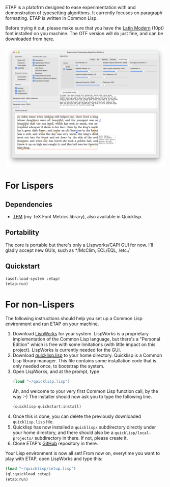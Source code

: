 ETAP is a platofrm designed to ease experimentation with and demonstration of
typesetting algorithms. It currently focuses on paragraph formatting. ETAP is
written in Common Lisp.

Before trying it out, please make sure that you have the [Latin
Modern](https://www.gust.org.pl/projects/e-foundry/latin-modern) (10pt) font
installed on you machine. The OTF version will do just fine, and can be
downloaded from
[here](https://www.gust.org.pl/projects/e-foundry/latin-modern/download).

![ETAP](share/screenshots/etap.png "The ETAP Interface")


# For Lispers
## Dependencies
- [TFM](https://github.com/didierverna/tfm) (my TeX Font Metrics library),
  also available in Quicklisp.
## Portability
The core is portable but there's only a Lispworks/CAPI GUI for now. I'll
gladly accept new GUIs, such as */McClim, ECL/EQL, /etc./
## Quickstart
```lisp
(asdf:load-system :etap)
(etap:run)
```

# For non-Lispers
The following instructions should help you set up a Common Lisp environment
and run ETAP on your machine.

1. Download [LispWorks](http://www.lispworks.com) for your system. LispWorks
   is a proprietary implementation of the Common Lisp language, but there's a
   "Personal Edition" which is free with some limitations (with little impact
   on this project). LispWorks is currently needed for the GUI.
2. Download [quicklisp.lisp](https://beta.quicklisp.org/quicklisp.lisp) to
   your home directory. Quicklisp is a Common Lisp library manager. This file
   contains some installation code that is only needed once, to bootstrap the
   system.
3. Open LispWorks, and at the prompt, type
   ```lisp
   (load "~/quicklisp.lisp")
   ```
	Ah, and welcome to your very first Common Lisp function call, by the way
   :-) The installer should now ask you to type the following line.
   ```lisp
   (quicklisp-quickstart:install)
   ```
4. Once this is done, you can delete the previously downloaded
   `quicklisp.lisp` file.
5. Quicklisp has now installed a `quicklisp/` subdirectory directly under your
   home directory, and there should also be a `quicklisp/local-projects/`
   subdirectory in there. If not, please create it.
6. Clone ETAP's [GitHub](https://github.com/didierverna/etap) repository in
   there.

Your Lisp environment is now all set! From now on, everytime you want
to play with ETAP, open LispWorks and type this:
```lisp
(load "~/quicklisp/setup.lisp")
(ql:quickload :etap)
(etap:run)
```
